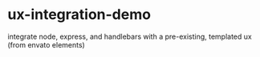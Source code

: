 # ux-integration-demo
integrate node, express, and handlebars with a pre-existing, templated ux (from envato elements) 
